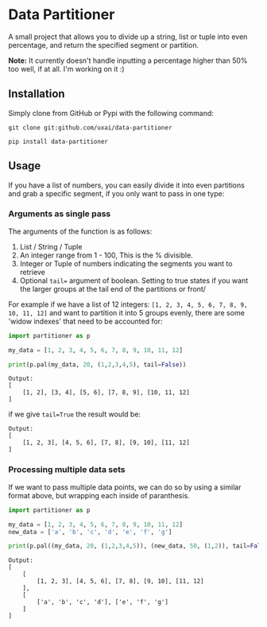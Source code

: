 # Data Partitioner
A small project that allows you to divide up a string, list or tuple into even percentage, and return the specified segment or partition.

**Note:**
It currently doesn't handle inputting a percentage higher than 50% too well, if at all. I'm working on it :)

## Installation
Simply clone from GitHub or Pypi with the following command:
```
git clone git:github.com/uxai/data-partitioner
```
```
pip install data-partitioner
```

## Usage
If you have a list of numbers, you can easily divide it into even partitions and grab a specific segment, if you only want to pass in one type:

### Arguments as single pass
The arguments of the function is as follows:
1. List / String / Tuple
2. An integer range from 1 - 100, This is the % divisible.
3. Integer or Tuple of numbers indicating the segments you want to retrieve
4. Optional `tail=` argument of boolean. Setting to true states if you want the larger groups at the tail end of the partitions or front/

For example if we have a list of 12 integers: `[1, 2, 3, 4, 5, 6, 7, 8, 9, 10, 11, 12]` and want to partition it into 5 groups evenly, there are some 'widow indexes' that need to be accounted for:
```python
import partitioner as p

my_data = [1, 2, 3, 4, 5, 6, 7, 8, 9, 10, 11, 12]

print(p.pal(my_data, 20, (1,2,3,4,5), tail=False))
```
```
Output:
[
    [1, 2], [3, 4], [5, 6], [7, 8, 9], [10, 11, 12]
]
```
if we give `tail=True` the result would be:
```
Output:
[
    [1, 2, 3], [4, 5, 6], [7, 8], [9, 10], [11, 12]
]
```

### Processing multiple data sets
If we want to pass multiple data points, we can do so by using a similar format above, but wrapping each inside of paranthesis.
```python
import partitioner as p

my_data = [1, 2, 3, 4, 5, 6, 7, 8, 9, 10, 11, 12]
new_data = ['a', 'b', 'c', 'd', 'e', 'f', 'g']

print(p.pal((my_data, 20, (1,2,3,4,5)), (new_data, 50, (1,2)), tail=False))
```
```
Output:
[
    [
        [1, 2, 3], [4, 5, 6], [7, 8], [9, 10], [11, 12]
    ], 
    [
        ['a', 'b', 'c', 'd'], ['e', 'f', 'g']
    ]
]
```